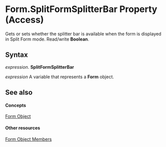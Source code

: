 
# Form.SplitFormSplitterBar Property (Access)

Gets or sets whether the splitter bar is available when the form is displayed in Split Form mode. Read/write  **Boolean**.


## Syntax

 _expression_. **SplitFormSplitterBar**

 _expression_ A variable that represents a **Form** object.


## See also


#### Concepts


[Form Object](72ef9219-142b-b690-b696-3eba9a5d4522.md)
#### Other resources


[Form Object Members](e1976b58-28ca-8f76-cdf3-6732cb06ce6c.md)
